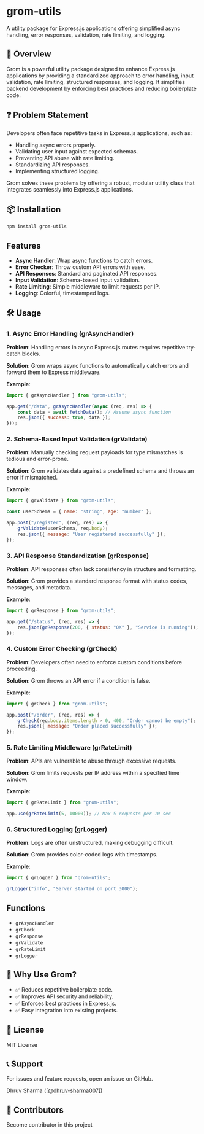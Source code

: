 # grom-utils

A utility package for Express.js applications offering simplified async handling, error responses, validation, rate limiting, and logging.

## 🚀 Overview

Grom is a powerful utility package designed to enhance Express.js applications by providing a standardized approach to error handling, input validation, rate limiting, structured responses, and logging. It simplifies backend development by enforcing best practices and reducing boilerplate code.

## ❓ Problem Statement

Developers often face repetitive tasks in Express.js applications, such as:

- Handling async errors properly.
- Validating user input against expected schemas.
- Preventing API abuse with rate limiting.
- Standardizing API responses.
- Implementing structured logging.

Grom solves these problems by offering a robust, modular utility class that integrates seamlessly into Express.js applications.

## 📦 Installation

```bash
npm install grom-utils
```

## Features

- **Async Handler**: Wrap async functions to catch errors.
- **Error Checker**: Throw custom API errors with ease.
- **API Responses**: Standard and paginated API responses.
- **Input Validation**: Schema-based input validation.
- **Rate Limiting**: Simple middleware to limit requests per IP.
- **Logging**: Colorful, timestamped logs.

## 🛠 Usage

### 1. Async Error Handling (grAsyncHandler)

**Problem**: Handling errors in async Express.js routes requires repetitive try-catch blocks.

**Solution**: Grom wraps async functions to automatically catch errors and forward them to Express middleware.

**Example**:

```javascript
import { grAsyncHandler } from "grom-utils";

app.get("/data", grAsyncHandler(async (req, res) => {
    const data = await fetchData(); // Assume async function
    res.json({ success: true, data });
}));
```

### 2. Schema-Based Input Validation (grValidate)

**Problem**: Manually checking request payloads for type mismatches is tedious and error-prone.

**Solution**: Grom validates data against a predefined schema and throws an error if mismatched.

**Example**:

```javascript
import { grValidate } from "grom-utils";

const userSchema = { name: "string", age: "number" };

app.post("/register", (req, res) => {
    grValidate(userSchema, req.body);
    res.json({ message: "User registered successfully" });
});
```

### 3. API Response Standardization (grResponse)

**Problem**: API responses often lack consistency in structure and formatting.

**Solution**: Grom provides a standard response format with status codes, messages, and metadata.

**Example**:

```javascript
import { grResponse } from "grom-utils";

app.get("/status", (req, res) => {
    res.json(grResponse(200, { status: "OK" }, "Service is running"));
});
```

### 4. Custom Error Checking (grCheck)

**Problem**: Developers often need to enforce custom conditions before proceeding.

**Solution**: Grom throws an API error if a condition is false.

**Example**:

```javascript
import { grCheck } from "grom-utils";

app.post("/order", (req, res) => {
    grCheck(req.body.items.length > 0, 400, "Order cannot be empty");
    res.json({ message: "Order placed successfully" });
});
```

### 5. Rate Limiting Middleware (grRateLimit)

**Problem**: APIs are vulnerable to abuse through excessive requests.

**Solution**: Grom limits requests per IP address within a specified time window.

**Example**:

```javascript
import { grRateLimit } from "grom-utils";

app.use(grRateLimit(5, 10000)); // Max 5 requests per 10 sec
```

### 6. Structured Logging (grLogger)

**Problem**: Logs are often unstructured, making debugging difficult.

**Solution**: Grom provides color-coded logs with timestamps.

**Example**:

```javascript
import { grLogger } from "grom-utils";

grLogger("info", "Server started on port 3000");
```

## Functions

- `grAsyncHandler`
- `grCheck`
- `grResponse`
- `grValidate`
- `grRateLimit`
- `grLogger`

## 🎯 Why Use Grom?

- ✅ Reduces repetitive boilerplate code.
- ✅ Improves API security and reliability.
- ✅ Enforces best practices in Express.js.
- ✅ Easy integration into existing projects.

## 📜 License

MIT License


## 📞 Support

For issues and feature requests, open an issue on GitHub.

Dhruv Sharma ([[@dhruv-sharma007](https://github.com/dhruv-sharma007)])


## 👥 Contributors

Become contributor in this project